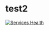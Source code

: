 # test2

[![Services Health](https://ihcm2sark.status.montastic.com/badge)](https://ihcm2sark.status.montastic.com)
